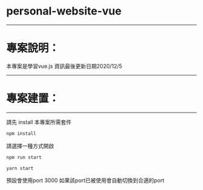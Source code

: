 # personal-website-vue
---

# 專案說明：

本專案是學習vue.js
資訊最後更新日期2020/12/5

---

# 專案建置：

---

請先 install 本專案所需套件

```jsx
npm install
```

請選擇一種方式開啟

```jsx
npm run start
```

```jsx
yarn start
```

預設會使用port 3000 如果該port已被使用會自動切換到合適的port
